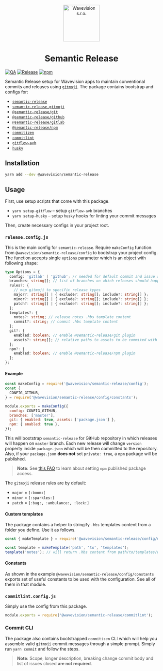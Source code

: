 <p align="center"><a href="https://github.com/wavevision"><img alt="Wavevision s.r.o." src="https://wavevision.com/images/wavevision-logo.png" width="120" /></a></p>
<h1 align="center">Semantic Release</h1>

[![QA](https://github.com/wavevision/semantic-release/workflows/QA/badge.svg)](https://github.com/wavevision/semantic-release/actions?query=workflow%3AQA)
[![Release](https://github.com/wavevision/semantic-release/workflows/Release/badge.svg)](https://github.com/wavevision/semantic-release/actions?query=workflow%3ARelease)
[![npm](https://img.shields.io/npm/v/@wavevision/semantic-release)](https://www.npmjs.com/package/@wavevision/semantic-release)

Semantic Release setup for Wavevision apps to maintain conventional commits and releases
using [`gitmoji`](https://gitmoji.dev/). The package contains bootstrap and configs for:

- [`semantic-release`](https://github.com/semantic-release/semantic-release)
- [`semantic-release-gitmoji`](https://github.com/momocow/semantic-release-gitmoji)
- [`@semantic-release/git`](https://github.com/semantic-release/git)
- [`@semantic-release/github`](https://github.com/semantic-release/github)
- [`@semantic-release/gitlab`](https://github.com/semantic-release/gitlab)
- [`@semantic-release/npm`](https://github.com/semantic-release/npm)
- [`commitizen`](https://github.com/commitizen/cz-cli)
- [`commitlint`](https://github.com/conventional-changelog/commitlint)
- [`gitflow-avh`](https://github.com/petervanderdoes/gitflow-avh)
- [`husky`](https://github.com/typicode/husky)

## Installation

```bash
yarn add --dev @wavevision/semantic-release
```

## Usage

First, use setup scripts that come with this package.

- `yarn setup-gitflow` – setup `gitflow-avh` branches
- `yarn setup-husky` – setup `husky` hooks for linting your commit messages

Then, create necessary configs in your project root.

### `release.config.js`

This is the main config for `semantic-release`. Require `makeConfig` function from `@wavevision/semantic-release/config`
to bootstrap your project config. The function accepts single `options` parameter which is an object with following
shape:

```typescript
type Options = {
  config: 'gitlab' | 'github'; // needed for default commit and issue resolution templates
  branches: string[]; // list of branches on which releases should happen
  rules?: {
    // map gitmoji to specific release types
    major?: string[] | { exclude?: string[]; include?: string[] };
    minor?: string[] | { exclude?: string[]; include?: string[] };
    patch?: string[] | { exclude?: string[]; include?: string[] };
  };
  templates?: {
    notes?: string; // release notes .hbs template content
    commit?: string; // commit .hbs template content
  };
  git?: {
    enabled: boolean; // enable @semantic-release/git plugin
    assets?: string[]; // relative paths to assets to be commited with a release
  };
  npm?: {
    enabled: boolean; // enable @semantic-release/npm plugin
  };
};
```

#### Example

```javascript
const makeConfig = require('@wavevision/semantic-release/config');
const {
  CONFIG_GITHUB,
} = require('@wavevision/semantic-release/config/constants');

module.exports = makeConfig({
  config: CONFIG_GITHUB,
  branches: ['master'],
  git: { enabled: true, assets: ['package.json'] },
  npm: { enabled: true },
});
```

This will bootstrap `semantic-release` for GitHub repository in which releases will happen on `master` branch. Each new
release will change `version` property inside `package.json` which will be then committed to the repository. Also, if
your `package.json` **does not** set `private: true`, a `npm` package will be published.

> **Note:** See [this FAQ](https://semantic-release.gitbook.io/semantic-release/support/faq#how-can-i-set-the-access-level-of-the-published-npm-package) to learn about setting `npm` published package access.

The `gitmoji` release rules are by default:

- `major` = `[:boom:]`
- `minor` = `[:sparkles:]`
- `patch` = `[:bug:, :ambulance:, :lock:]`

#### Custom templates

The package contains a helper to stringify `.hbs` templates content from a folder you define. Use it as follows.

```javascript
const { makeTemplate } = require('@wavevision/semantic-release/config/utils');

const template = makeTemplate('path', 'to', 'templates');
template('notes'); // will return .hbs content from path/to/templates/notes.hbs
```

#### Constants

As shown in the example `@wavevision/semantic-release/config/constants` exports set of useful constants to be used with
the configuration. See all of them in that module.

### `commitlint.config.js`

Simply use the config from this package.

```javascript
module.exports = require('@wavevision/semantic-release/commitlint');
```

### Commit CLI

The package also contains bootstrapped `commitizen` CLI which will help you assemble valid `gitmoji` commit messages
through a simple prompt. Simply run `yarn commit` and follow the steps.

> **Note:** Scope, longer description, breaking change commit body and list of issues closed **are not required**.
